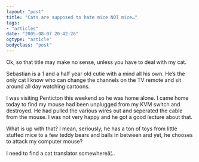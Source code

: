 ```yaml
---
layout: "post"
title: "Cats are supposed to hate mice NOT mice…"
tags: 
- "articles"
date: "2005-08-07 20:42:26"
ogtype: "article"
bodyclass: "post"
---
```


Ok, so that title may make no sense, unless you have to deal with my cat.

Sebastian is a 1 and a half year old cutie with a mind all his own. He’s the only cat I know who can change the channels on the TV remote and sit around all day watching cartoons.

I was visiting Penticton this weekend so he was home alone. I came home today to find my mouse had been unplugged from my KVM switch and destroyed. He had pulled the various wires out and seperated the cable from the mouse. I was not very happy and he got a good lecture about that.

What is up with that? I mean, seriously, he has a ton of toys from little stuffed mice to a few teddy bears and balls in between and yet, he chooses to attack my computer mouse?

I need to find a cat translator somewhereâ¦..